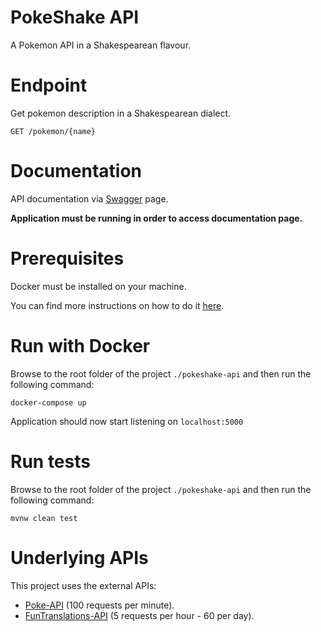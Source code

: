 # PokeShake API
A Pokemon API in a Shakespearean flavour.

# Endpoint

Get pokemon description in a Shakespearean dialect.

`GET /pokemon/{name}` 

# Documentation

API documentation via [Swagger](localhost:5000/swagger-ui.html) page.

**Application must be running in order to access documentation page.**

# Prerequisites

Docker must be installed on your machine. 

You can find more instructions on how to do it [here](https://www.docker.com/get-started).

# Run with Docker

Browse to the root folder of the project `./pokeshake-api` and then run the following command:
 
`docker-compose up`

Application should now start listening on `localhost:5000`

# Run tests

Browse to the root folder of the project `./pokeshake-api` and then run the following command:

`mvnw clean test`

# Underlying APIs

This project uses the external APIs:

* [Poke-API](https://pokeapi.co/docs/v2.html/) (100 requests per minute).
* [FunTranslations-API](https://funtranslations.com/api/shakespeare) (5 requests per hour - 60 per day).



